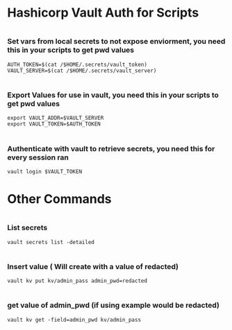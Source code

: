 <h1> Hashicorp Vault Auth for Scripts

# <h3> Set vars from local secrets to not expose enviorment, you need this in your scripts to get pwd values
    AUTH_TOKEN=$(cat /$HOME/.secrets/vault_token)
    VAULT_SERVER=$(cat /$HOME/.secrets/vault_server)

# <h3> Export Values for use in vault, you need this in your scripts to get pwd values
    export VAULT_ADDR=$VAULT_SERVER
    export VAULT_TOKEN=$AUTH_TOKEN

# <h3> Authenticate with vault to retrieve secrets, you need this for every session ran
    vault login $VAULT_TOKEN

<!-- Commands -->
# Other Commands
# <h3> List secrets
    vault secrets list -detailed

# <h3> Insert value ( Will create with a value of redacted)
    vault kv put kv/admin_pass admin_pwd=redacted

# <h3> get value of admin_pwd (if using example would be redacted)
    vault kv get -field=admin_pwd kv/admin_pass